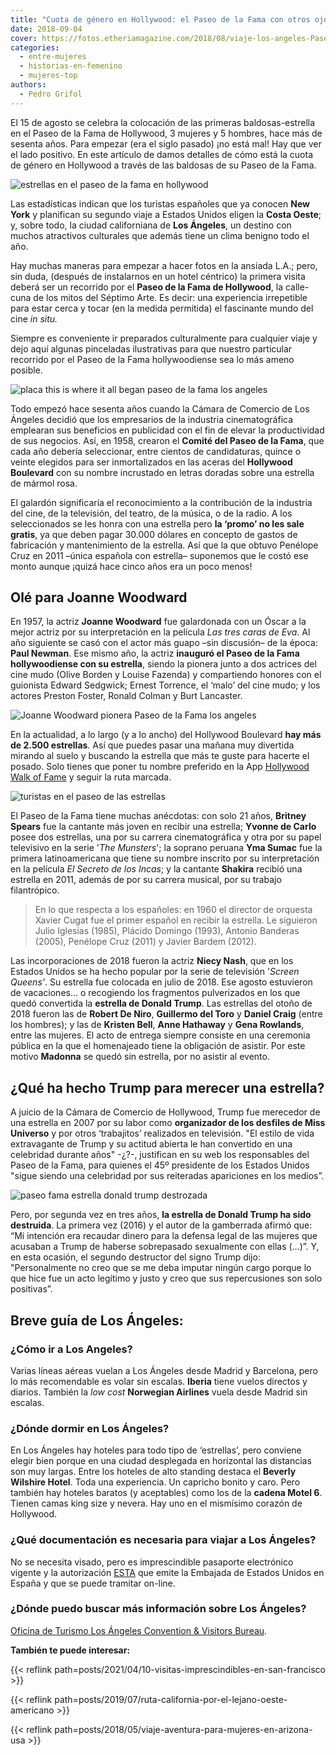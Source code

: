 ```yaml
---
title: "Cuota de género en Hollywood: el Paseo de la Fama con otros ojos"
date: 2018-09-04
cover: https://fotos.etheriamagazine.com/2018/08/viaje-los-angeles-Paseo-de-la-Fama-de-Hollywood-etheria.jpg
categories: 
  - entre-mujeres
  - historias-en-femenino
  - mujeres-top
authors: 
  - Pedro Grifol
---
```


El 15 de agosto se celebra la colocación de las primeras baldosas-estrella en el Paseo 
de la Fama de Hollywood, 3 mujeres y 5 hombres, hace más de sesenta años. Para empezar 
(era el siglo pasado) ¡no está mal! Hay que ver el lado positivo. En este artículo de 
damos detalles de cómo está la cuota de género en Hollywood a través de las baldosas de 
su Paseo de la Fama. 

![estrellas en el paseo de la fama en hollywood](https://fotos.etheriamagazine.com/2018/08/viaje-los-angeles-Paseo-de-la-Fama-de-Hollywood-etheria.jpg "El Paseo de la Fama es una de las visitas básicas en Los Ángeles.")

Las estadísticas indican que los turistas españoles que ya conocen **New York** y 
planifican su segundo viaje a Estados Unidos eligen la **Costa Oeste**; y, sobre todo, 
la ciudad californiana de **Los Ángeles**, un destino con muchos atractivos culturales 
que además tiene un clima benigno todo el año. 

Hay muchas maneras para empezar a hacer fotos en la ansiada L.A.; pero, sin duda, 
(después de instalarnos en un hotel céntrico) la primera visita deberá ser un recorrido 
por el **Paseo de la Fama de Hollywood**, la calle-cuna de los mitos del Séptimo Arte. 
Es decir: una experiencia irrepetible para estar cerca y tocar (en la medida permitida) 
el fascinante mundo del cine _in situ._ 

Siempre es conveniente ir preparados culturalmente para cualquier viaje y dejo aquí 
algunas pinceladas ilustrativas para que nuestro particular recorrido por el Paseo de la 
Fama hollywoodiense sea lo más ameno posible. 

![placa this is where it all began paseo de la fama los angeles](https://fotos.etheriamagazine.com/2018/08/viaje-los-angeles-paseo-fama-placa-donde-todo-empezo-etheria.jpg "Inscripción conmemorativa de las 8 primeras estrellas del Paseo de la Fama.")

Todo empezó hace sesenta años cuando la Cámara de Comercio de Los Ángeles decidió que 
los empresarios de la industria cinematográfica emplearan sus beneficios en publicidad 
con el fin de elevar la productividad de sus negocios. Así, en 1958, crearon el **Comité 
del Paseo de la Fama**, que cada año debería seleccionar, entre cientos de candidaturas, 
quince o veinte elegidos para ser inmortalizados en las aceras del **Hollywood 
Boulevard** con su nombre incrustado en letras doradas sobre una estrella de mármol 
rosa. 

El galardón significaría el reconocimiento a la contribución de la industria del cine, 
de la televisión, del teatro, de la música, o de la radio. A los seleccionados se les 
honra con una estrella pero **la ‘promo’ no les sale gratis**, ya que deben pagar 30.000 
dólares en concepto de gastos de fabricación y mantenimiento de la estrella. Así que la 
que obtuvo Penélope Cruz en 2011 –única española con estrella– suponemos que le costó 
ese monto aunque ¡quizá hace cinco años era un poco menos! 

## Olé para Joanne Woodward

En 1957, la actriz **Joanne Woodward** fue galardonada con un Óscar a la mejor actriz 
por su interpretación en la película _Las tres caras de Eva_. Al año siguiente se casó 
con el actor más guapo –sin discusión– de la época: **Paul Newman**. Ese mismo año, la 
actriz **inauguró el Paseo de la Fama hollywoodiense con su estrella**, siendo la 
pionera junto a dos actrices del cine mudo (Olive Borden y Louise Fazenda) y 
compartiendo honores con el guionista Edward Sedgwick; Ernest Torrence, el ‘malo’ del 
cine mudo; y los actores Preston Foster, Ronald Colman y Burt Lancaster. 

![Joanne Woodward pionera Paseo de la Fama los angeles](https://fotos.etheriamagazine.com/2018/08/Los-Angeles-paseo-fama-estrella-Joanne-Woodward-etheria.jpg "Joanne Woodward, pionera del Paseo de la Fama, y su estrella en la actualidad.")

En la actualidad, a lo largo (y a lo ancho) del Hollywood Boulevard **hay más de 2.500 
estrellas**. Así que puedes pasar una mañana muy divertida mirando al suelo y buscando 
la estrella que más te guste para hacerte el posado. Solo tienes que poner tu nombre 
preferido en la App [Hollywood Walk of 
Fame](https://play.google.com/store/apps/details?id=com.dmi.hollywood&hl=en_US) y seguir 
la ruta marcada. 

![turistas en el paseo de las estrellas](https://fotos.etheriamagazine.com/2018/08/viaje-etheria-magazine-Paseo-de-la-Fama-de-Hollywood-viaje-los-angeles.jpg "(Izq.) Operarios colocando una estrella. (Dcha.) Los visitantes buscan su personaje favorito para el recuerdo.")

El Paseo de la Fama tiene muchas anécdotas: con solo 21 años, **Britney Spears** fue la 
cantante más joven en recibir una estrella; **Yvonne de Carlo** posee dos estrellas, una 
por su carrera cinematográfica y otra por su papel televisivo en la serie '_The 
Munsters_'; la soprano peruana **Yma Sumac** fue la primera latinoamericana que tiene su 
nombre inscrito por su interpretación en la película _El Secreto de los Incas_; y la 
cantante **Shakira** recibió una estrella en 2011, además de por su carrera musical, por 
su trabajo filantrópico. 

> En lo que respecta a los españoles: en 1960 el director de orquesta Xavier Cugat fue el 
> primer español en recibir la estrella. Le siguieron Julio Iglesias (1985), Plácido 
> Domingo (1993), Antonio Banderas (2005), Penélope Cruz (2011) y Javier Bardem (2012). 

Las incorporaciones de 2018 fueron la actriz **Niecy Nash**, que en los Estados Unidos 
se ha hecho popular por la serie de televisión '_Screen Queens'_. Su estrella fue 
colocada en julio de 2018. Ese agosto estuvieron de vacaciones… o recogiendo los 
fragmentos pulverizados en los que quedó convertida la **estrella de Donald Trump**. Las 
estrellas del otoño de 2018 fueron las de **Robert De Niro**, **Guillermo del Toro** y 
**Daniel Craig** (entre los hombres); y las de **Kristen Bell**, **Anne Hathaway** y 
**Gena Rowlands**, entre las mujeres. El acto de entrega siempre consiste en una 
ceremonia pública en la que el homenajeado tiene la obligación de asistir. Por este 
motivo **Madonna** se quedó sin estrella, por no asistir al evento. 

## ¿Qué ha hecho Trump para merecer una estrella?

A juicio de la Cámara de Comercio de Hollywood, Trump fue merecedor de una estrella en 
2007 por su labor como **organizador de los desfiles de Miss Universo** y por otros 
‘trabajitos’ realizados en televisión. "El estilo de vida extravagante de Trump y su 
actitud abierta le han convertido en una celebridad durante años" -¿?-, justifican en su 
web los responsables del Paseo de la Fama, para quienes el 45º presidente de los Estados 
Unidos "sigue siendo una celebridad por sus reiteradas apariciones en los medios”. 

![paseo fama estrella donald trump destrozada](https://fotos.etheriamagazine.com/2018/08/los-angeles-paseo-fama-estrella-rota-Donald-Trump-26-julio-2018.jpg "Así amaneció la estrella de Donald Trump el 26 de julio de 2018.")

Pero, por segunda vez en tres años, **la estrella de Donald Trump ha sido destruida**. 
La primera vez (2016) y el autor de la gamberrada afirmó que: “Mi intención era recaudar 
dinero para la defensa legal de las mujeres que acusaban a Trump de haberse sobrepasado 
sexualmente con ellas (…)”. Y, en esta ocasión, el segundo destructor del signo Trump 
dijo: "Personalmente no creo que se me deba imputar ningún cargo porque lo que hice fue 
un acto legítimo y justo y creo que sus repercusiones son solo positivas”. 

## Breve guía de Los Ángeles:

### ¿Cómo ir a Los Angeles?

Varias líneas aéreas vuelan a Los Ángeles desde Madrid y Barcelona, pero lo más 
recomendable es volar sin escalas. **Iberia** tiene vuelos directos y diarios. También 
la _low cost_ **Norwegian Airlines** vuela desde Madrid sin escalas. 

### ¿Dónde dormir en Los Ángeles?

En Los Ángeles hay hoteles para todo tipo de ‘estrellas’, pero conviene elegir bien 
porque en una ciudad desplegada en horizontal las distancias son muy largas. Entre los 
hoteles de alto standing destaca el **Beverly Wilshire Hotel**. Toda una experiencia. Un 
capricho bonito y caro. Pero también hay hoteles baratos (y aceptables) como los de la 
**cadena Motel 6**. Tienen camas king size y nevera. Hay uno en el mismísimo corazón de 
Hollywood. 

### ¿Qué documentación es necesaria para viajar a Los Ángeles?

No se necesita visado, pero es imprescindible pasaporte electrónico vigente y la 
autorización [ESTA](http://www.esta.es) que emite la Embajada de Estados Unidos en 
España y que se puede tramitar on-line. 

### ¿Dónde puedo buscar más información sobre Los Ángeles?

[Oficina de Turismo Los Ángeles Convention & Visitors 
Bureau](https://www.discoverlosangeles.com). 

**También te puede interesar:** 

{{< reflink path=posts/2021/04/10-visitas-imprescindibles-en-san-francisco >}} 

{{< reflink path=posts/2019/07/ruta-california-por-el-lejano-oeste-americano >}} 

{{< reflink path=posts/2018/05/viaje-aventura-para-mujeres-en-arizona-usa >}}

